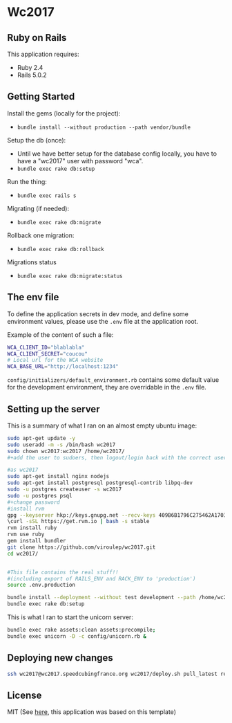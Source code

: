 Wc2017
================

Ruby on Rails
-------------

This application requires:

- Ruby 2.4
- Rails 5.0.2

Getting Started
---------------

Install the gems (locally for the project):

- `bundle install --without production --path vendor/bundle`

Setup the db (once):

- Until we have better setup for the database config locally, you have to have a "wc2017" user with password "wca".
- `bundle exec rake db:setup`


Run the thing:

- `bundle exec rails s`

Migrating (if needed):

- `bundle exec rake db:migrate`

Rollback one migration:

- `bundle exec rake db:rollback`

Migrations status

- `bundle exec rake db:migrate:status`



## The env file

To define the application secrets in dev mode, and define some environment values, please use the `.env` file at the application root.

Example of the content of such a file:

```sh
WCA_CLIENT_ID="blablabla"
WCA_CLIENT_SECRET="coucou"
# Local url for the WCA website
WCA_BASE_URL="http://localhost:1234"
```

`config/initializers/default_environment.rb` contains some default value for the development environment, they are overridable in the `.env` file.

## Setting up the server

This is a summary of what I ran on an almost empty ubuntu image:
```sh
sudo apt-get update -y
sudo useradd -m -s /bin/bash wc2017
sudo chown wc2017:wc2017 /home/wc2017/
#+add the user to sudoers, then logout/login back with the correct user

#as wc2017
sudo apt-get install nginx nodejs
sudo apt-get install postgresql postgresql-contrib libpq-dev
sudo -u postgres createuser -s wc2017
sudo -u postgres psql
#+change password
#install rvm
gpg --keyserver hkp://keys.gnupg.net --recv-keys 409B6B1796C275462A1703113804BB82D39DC0E3
\curl -sSL https://get.rvm.io | bash -s stable
rvm install ruby
rvm use ruby
gem install bundler
git clone https://github.com/viroulep/wc2017.git
cd wc2017/


#This file contains the real stuff!!
#(including export of RAILS_ENV and RACK_ENV to 'production')
source .env.production

bundle install --deployment --without test development --path /home/wc2017/.bundle
bundle exec rake db:setup
```

This is what I ran to start the unicorn server:
```sh
bundle exec rake assets:clean assets:precompile;
bundle exec unicorn -D -c config/unicorn.rb &
```

## Deploying new changes

```sh
ssh wc2017@wc2017.speedcubingfrance.org wc2017/deploy.sh pull_latest rebuild_rails
```


License
-------
MIT
(See [here](https://github.com/RailsApps/rails-omniauth#mit-license), this application was based on this template)
